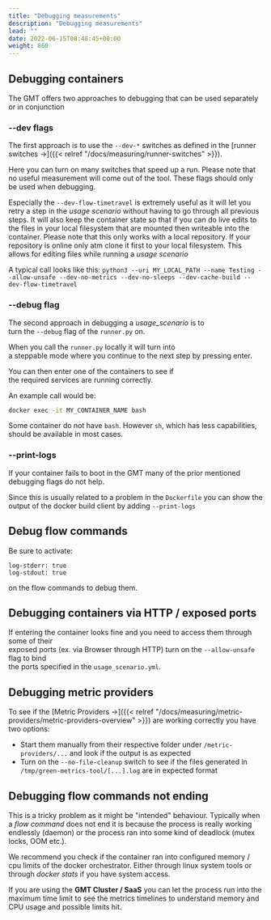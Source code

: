 ```yaml
---
title: "Debugging measurements"
description: "Debugging measurements"
lead: ""
date: 2022-06-15T08:48:45+00:00
weight: 860
---
```


## Debugging containers

The GMT offers two approaches to debugging that can be used
separately or in conjunction

### --dev flags
The first approach is to use the `--dev-*` switches as defined in the [runner switches →]({{< relref "/docs/measuring/runner-switches" >}}).

Here you can turn on many switches that speed up a run. Please note that no useful measurement
will come out of the tool. These flags should only be used when debugging.

Especially the `--dev-flow-timetravel` is extremely useful as it will let you retry a step in 
the *usage scenario* without having to go through all previous steps. It will also keep the container state so that if you can do live edits to the files in your local filesystem that are mounted then writeable into the container.
Please note that this only works with a local repository. If your repository is online only atm clone it first to your local filesystem. This allows for editing files while running a *usage scenario*

A typical call looks like this:
`python3 --uri MY_LOCAL_PATH --name Testing --allow-unsafe --dev-no-metrics --dev-no-sleeps --dev-cache-build --dev-flow-timetravel`

### --debug flag
The second approach in debugging a *usage_scenario* is to  
turn the `--debug` flag of the `runner.py` on.

When you call the `runner.py` locally it will turn into  
a steppable mode where you continue to the next step by pressing enter.

You can then enter one of the containers to see if  
the required services are running correctly.

An example call would be:

```bash
docker exec -it MY_CONTAINER_NAME bash
```

Some container do not have `bash`. However `sh`, which has less capabilities,  
should be available in most cases.

### --print-logs

If your container fails to boot in the GMT many of the prior mentioned debugging flags do not help.

Since this is usually related to a problem in the `Dockerfile` you can show the output of the docker build client
by adding `--print-logs`

## Debug flow commands

Be sure to activate:
```docker
log-stderr: true
log-stdout: true
```
on the flow commands to debug them.

## Debugging containers via HTTP / exposed ports

If entering the container looks fine and you need to access them through some of their  
exposed ports (ex. via Browser through HTTP) turn on the `--allow-unsafe` flag to bind  
the ports specified in the `usage_scenario.yml`.

## Debugging metric providers

To see if the [Metric Providers →]({{< relref "/docs/measuring/metric-providers/metric-providers-overview" >}}) are working correctly you have two options:

- Start them manually from their respective folder under `/metric-providers/...` and look if the output is as expected
- Turn on the `--no-file-cleanup` switch to see if the files generated in `/tmp/green-metrics-tool/[...].log` are in expected format

## Debugging flow commands not ending

This is a tricky problem as it might be "intended" behaviour.
Typically when a *flow command* does not end it is because the process is really working endlessly (daemon) or the process ran into some kind of deadlock (mutex locks, OOM etc.).

We recommend you check if the container ran into configured memory / cpu limits of the docker orchestrator. Either through linux system tools or through *docker stats* if you have system access.

If you are using the **GMT Cluster / SaaS** you can let the process run into the maximum time limit to see the metrics timelines to understand memory and CPU usage and possible limits hit.

